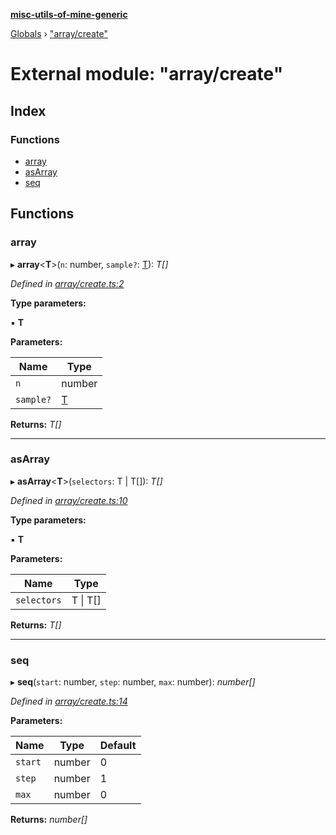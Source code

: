 **[misc-utils-of-mine-generic](../README.md)**

[Globals](../globals.md) › ["array/create"](_array_create_.md)

# External module: "array/create"

## Index

### Functions

* [array](_array_create_.md#array)
* [asArray](_array_create_.md#asarray)
* [seq](_array_create_.md#seq)

## Functions

###  array

▸ **array**<**T**>(`n`: number, `sample?`: [T]()): *T[]*

*Defined in [array/create.ts:2](https://github.com/cancerberoSgx/misc-utils-of-mine/blob/9343be2/misc-utils-of-mine-generic/src/array/create.ts#L2)*

**Type parameters:**

▪ **T**

**Parameters:**

Name | Type |
------ | ------ |
`n` | number |
`sample?` | [T]() |

**Returns:** *T[]*

___

###  asArray

▸ **asArray**<**T**>(`selectors`: T | T[]): *T[]*

*Defined in [array/create.ts:10](https://github.com/cancerberoSgx/misc-utils-of-mine/blob/9343be2/misc-utils-of-mine-generic/src/array/create.ts#L10)*

**Type parameters:**

▪ **T**

**Parameters:**

Name | Type |
------ | ------ |
`selectors` | T \| T[] |

**Returns:** *T[]*

___

###  seq

▸ **seq**(`start`: number, `step`: number, `max`: number): *number[]*

*Defined in [array/create.ts:14](https://github.com/cancerberoSgx/misc-utils-of-mine/blob/9343be2/misc-utils-of-mine-generic/src/array/create.ts#L14)*

**Parameters:**

Name | Type | Default |
------ | ------ | ------ |
`start` | number | 0 |
`step` | number | 1 |
`max` | number | 0 |

**Returns:** *number[]*